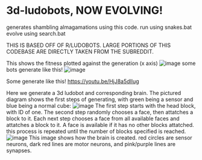 # 3d-ludobots, NOW EVOLVING!


generates shambling almagamations using this code. run using snakes.bat evolve using search.bat

THIS IS BASED OFF OF R/LUDOBOTS. LARGE PORTIONS OF THIS CODEBASE ARE DIRECTLY TAKEN FROM THE SUBREDDIT. 

This shows the fitness plotted against the generation (x axis)
![image](https://user-images.githubusercontent.com/114758213/221760224-70254ca9-540f-41dc-ab60-a7c50e5db25f.png)
some bots generate like this!
![image](https://user-images.githubusercontent.com/114758213/221760330-bce9ae00-5bfe-4613-a210-1bd972720861.png)

Some generate like this!
https://youtu.be/HjJ8a5dIlug



Here we generate a 3d ludobot and corresponding brain. The pictured diagram shows the first steps of generating, with green being a sensor and blue being a normal cube:
![image](https://user-images.githubusercontent.com/114758213/220529465-0ca1cad0-c0ed-4382-a8b1-4aaffe8babb0.png)
The first step starts with the head block, with ID of one.
The second step randomly chooses a face, then attatches a block to it. 
Each next step chooses a face from all available faces and attatches a block to it. A face is available if it has no other blocks attatched. this process is repeated until the number of blocks specified is reached.
![image](https://user-images.githubusercontent.com/114758213/220530775-6d9b4711-5f5b-4a44-b2b9-02e007d0d972.png)
This image shows how the brain is created. red circles are sensor neurons, dark red lines are motor neurons, and pink/purple lines are synapses. 


